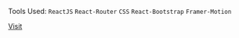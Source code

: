 Tools Used: `ReactJS` `React-Router` `CSS` `React-Bootstrap` `Framer-Motion`

<a href="https://starclinch-ranbir.netlify.app/">Visit</a>
